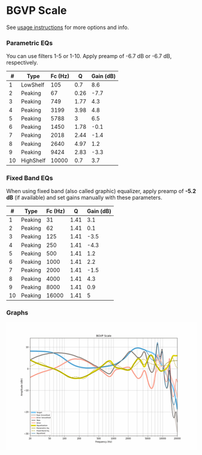 # BGVP Scale
See [usage instructions](https://github.com/jaakkopasanen/AutoEq#usage) for more options and info.

### Parametric EQs
You can use filters 1-5 or 1-10. Apply preamp of -6.7 dB or -6.7 dB, respectively.

|   # | Type      |   Fc (Hz) |    Q |   Gain (dB) |
|-----|-----------|-----------|------|-------------|
|   1 | LowShelf  |       105 | 0.7  |         8.6 |
|   2 | Peaking   |        67 | 0.26 |        -7.7 |
|   3 | Peaking   |       749 | 1.77 |         4.3 |
|   4 | Peaking   |      3199 | 3.98 |         4.8 |
|   5 | Peaking   |      5788 | 3    |         6.5 |
|   6 | Peaking   |      1450 | 1.78 |        -0.1 |
|   7 | Peaking   |      2018 | 2.44 |        -1.4 |
|   8 | Peaking   |      2640 | 4.97 |         1.2 |
|   9 | Peaking   |      9424 | 2.83 |        -3.3 |
|  10 | HighShelf |     10000 | 0.7  |         3.7 |

### Fixed Band EQs
When using fixed band (also called graphic) equalizer, apply preamp of **-5.2 dB** (if available) and set gains manually with these parameters.

|   # | Type    |   Fc (Hz) |    Q |   Gain (dB) |
|-----|---------|-----------|------|-------------|
|   1 | Peaking |        31 | 1.41 |         3.1 |
|   2 | Peaking |        62 | 1.41 |         0.1 |
|   3 | Peaking |       125 | 1.41 |        -3.5 |
|   4 | Peaking |       250 | 1.41 |        -4.3 |
|   5 | Peaking |       500 | 1.41 |         1.2 |
|   6 | Peaking |      1000 | 1.41 |         2.2 |
|   7 | Peaking |      2000 | 1.41 |        -1.5 |
|   8 | Peaking |      4000 | 1.41 |         4.3 |
|   9 | Peaking |      8000 | 1.41 |         0.9 |
|  10 | Peaking |     16000 | 1.41 |         5   |

### Graphs
![](./BGVP%20Scale.png)
